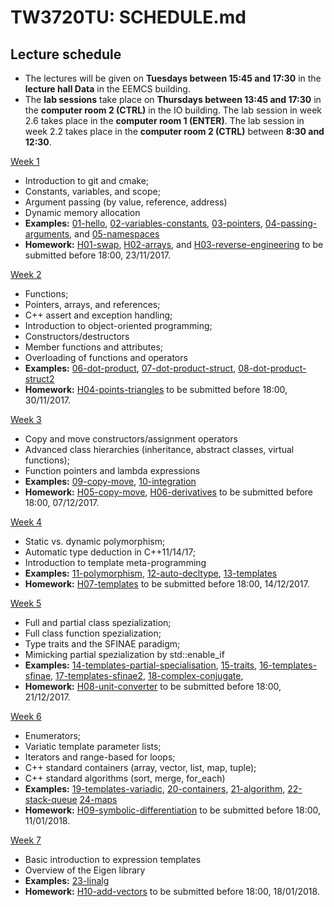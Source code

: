 # TW3720TU: SCHEDULE.md


## Lecture schedule
-   The lectures will be given on **Tuesdays between 15:45 and 17:30** 
    in the **lecture hall Data** in the EEMCS building. 
-   The **lab sessions** take place on **Thursdays between 13:45 and 17:30** 
    in the **computer room 2 (CTRL)** in the IO building. The lab session in 
    week 2.6 takes place in the **computer room 1 (ENTER)**. The lab session in
    week 2.2 takes place in the **computer room 2 (CTRL)** between 
    **8:30 and 12:30**.

[Week 1](slides/week1.pdf)
-  Introduction to git and cmake;
-  Constants, variables, and scope;
-  Argument passing (by value, reference, address)
-  Dynamic memory allocation
-  **Examples:**
   [01-hello],
   [02-variables-constants],
   [03-pointers],
   [04-passing-arguments], and
   [05-namespaces]
- **Homework:**
   [H01-swap],
   [H02-arrays], and
   [H03-reverse-engineering]
   to be submitted before 18:00, 23/11/2017.

[Week 2](slides/week2.pdf)
- Functions;
- Pointers, arrays, and references;
- C++ assert and exception handling;
- Introduction to object-oriented programming;
- Constructors/destructors
- Member functions and attributes;
- Overloading of functions and operators
- **Examples:**
  [06-dot-product],
  [07-dot-product-struct],
  [08-dot-product-struct2]
- **Homework:**
  [H04-points-triangles]
  to be submitted before 18:00, 30/11/2017.
   
[Week 3](slides/week3.pdf)
- Copy and move constructors/assignment operators
- Advanced class hierarchies (inheritance, abstract classes, virtual functions);
- Function pointers and lambda expressions
- **Examples:**
  [09-copy-move],
  [10-integration]
- **Homework:**
  [H05-copy-move],
  [H06-derivatives]
  to be submitted before 18:00, 07/12/2017.
  
[Week 4](slides/week4.pdf)
- Static vs. dynamic polymorphism;
- Automatic type deduction in C++11/14/17;
- Introduction to template meta-programming
- **Examples:**
  [11-polymorphism],
  [12-auto-decltype],
  [13-templates]
- **Homework:**
  [H07-templates]
  to be submitted before 18:00, 14/12/2017.
  
[Week 5](slides/week5.pdf)
- Full and partial class spezialization;
- Full class function spezialization;
- Type traits and the SFINAE paradigm;
- Mimicking partial spezialization by std::enable_if
- **Examples:**
  [14-templates-partial-specialisation],
  [15-traits],
  [16-templates-sfinae],
  [17-templates-sfinae2],
  [18-complex-conjugate],
- **Homework:**
  [H08-unit-converter]
  to be submitted before 18:00, 21/12/2017.
  
[Week 6](slides/week6.pdf)
- Enumerators;
- Variatic template parameter lists;
- Iterators and range-based for loops;
- C++ standard containers (array, vector, list, map, tuple);
- C++ standard algorithms (sort, merge, for_each)
- **Examples:**
  [19-templates-variadic],
  [20-containers],
  [21-algorithm],
  [22-stack-queue]
  [24-maps]
- **Homework:**
  [H09-symbolic-differentiation]
  to be submitted before 18:00, 11/01/2018.
  
[Week 7](slides/week7.pdf)
- Basic introduction to expression templates
- Overview of the Eigen library
- **Examples:**
  [23-linalg]
- **Homework:**
  [H10-add-vectors]
  to be submitted before 18:00, 18/01/2018.

[01-hello]: 01-hello/
[02-variables-constants]: 02-variables-constants/
[03-pointers]: 03-pointers/
[04-passing-arguments]: 04-passing-arguments/
[05-namespaces]: 05-namespaces/
[06-dot-product]: 06-dot-product/
[07-dot-product-struct]: 07-dot-product-struct/
[08-dot-product-struct2]: 08-dot-product-struct2/
[09-copy-move]: 09-copy-move/
[10-integration]: 10-integration/
[11-polymorphism]: 11-polymorphism/
[12-auto-decltype]: 12-auto-decltype/
[13-templates]: 13-templates/
[14-templates-partial-specialisation]: 14-templates-partial-specialisation/
[15-traits]: 15-traits/
[16-templates-sfinae]: 16-templates-sfinae/
[17-templates-sfinae2]: 17-templates-sfinae2/
[18-complex-conjugate]: 18-complex-conjugate/
[19-templates-variadic]: 19-templates-variadic/
[20-containers]: 20-containers/
[21-algorithm]: 21-algorithm/
[22-stack-queue]: 22-stack-queue/
[23-linalg]: 23-linalg/
[24-maps]: 24-maps/

[H01-swap]: H01-swap/
[H02-arrays]: H02-arrays/
[H03-reverse-engineering]: H03-reverse-engineering/
[H04-points-triangles]: H04-points-triangles/
[H05-copy-move]: H05-copy-move/
[H06-derivatives]: H06-derivatives/
[H07-templates]: H07-templates/
[H08-unit-converter]: H08-unit-converter/
[H09-symbolic-differentiation]: H09-symbolic-differentiation/
[H10-add-vectors]: H10-add-vectors/
